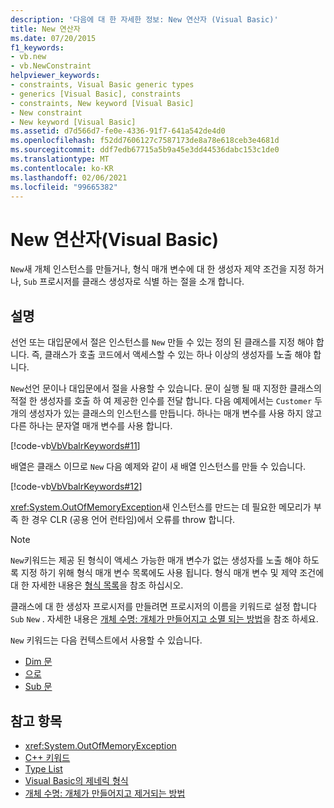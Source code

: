 ```yaml
---
description: '다음에 대 한 자세한 정보: New 연산자 (Visual Basic)'
title: New 연산자
ms.date: 07/20/2015
f1_keywords:
- vb.new
- vb.NewConstraint
helpviewer_keywords:
- constraints, Visual Basic generic types
- generics [Visual Basic], constraints
- constraints, New keyword [Visual Basic]
- New constraint
- New keyword [Visual Basic]
ms.assetid: d7d566d7-fe0e-4336-91f7-641a542de4d0
ms.openlocfilehash: f52dd7606127c7587173de8a78e618ceb3e4681d
ms.sourcegitcommit: ddf7edb67715a5b9a45e3dd44536dabc153c1de0
ms.translationtype: MT
ms.contentlocale: ko-KR
ms.lasthandoff: 02/06/2021
ms.locfileid: "99665382"
---
```

# <a name="new-operator-visual-basic"></a>New 연산자(Visual Basic)

`New`새 개체 인스턴스를 만들거나, 형식 매개 변수에 대 한 생성자 제약 조건을 지정 하거나, `Sub` 프로시저를 클래스 생성자로 식별 하는 절을 소개 합니다.

## <a name="remarks"></a>설명

선언 또는 대입문에서 절은 인스턴스를 `New` 만들 수 있는 정의 된 클래스를 지정 해야 합니다. 즉, 클래스가 호출 코드에서 액세스할 수 있는 하나 이상의 생성자를 노출 해야 합니다.

`New`선언 문이나 대입문에서 절을 사용할 수 있습니다. 문이 실행 될 때 지정한 클래스의 적절 한 생성자를 호출 하 여 제공한 인수를 전달 합니다. 다음 예제에서는 `Customer` 두 개의 생성자가 있는 클래스의 인스턴스를 만듭니다. 하나는 매개 변수를 사용 하지 않고 다른 하나는 문자열 매개 변수를 사용 합니다.

[!code-vb[VbVbalrKeywords#11](~/samples/snippets/visualbasic/VS_Snippets_VBCSharp/VbVbalrKeywords/VB/Class6.vb#11)]

배열은 클래스 이므로 `New` 다음 예제와 같이 새 배열 인스턴스를 만들 수 있습니다.

[!code-vb[VbVbalrKeywords#12](~/samples/snippets/visualbasic/VS_Snippets_VBCSharp/VbVbalrKeywords/VB/Class6.vb#12)]

<xref:System.OutOfMemoryException>새 인스턴스를 만드는 데 필요한 메모리가 부족 한 경우 CLR (공용 언어 런타임)에서 오류를 throw 합니다.

> [!NOTE]
> `New`키워드는 제공 된 형식이 액세스 가능한 매개 변수가 없는 생성자를 노출 해야 하도록 지정 하기 위해 형식 매개 변수 목록에도 사용 됩니다. 형식 매개 변수 및 제약 조건에 대 한 자세한 내용은 [형식 목록](../statements/type-list.md)을 참조 하십시오.

클래스에 대 한 생성자 프로시저를 만들려면 프로시저의 이름을 키워드로 설정 합니다 `Sub` `New` . 자세한 내용은 [개체 수명: 개체가 만들어지고 소멸 되는 방법](../../programming-guide/language-features/objects-and-classes/object-lifetime-how-objects-are-created-and-destroyed.md)을 참조 하세요.

`New` 키워드는 다음 컨텍스트에서 사용할 수 있습니다.

- [Dim 문](../statements/dim-statement.md)
- [으로](../statements/of-clause.md)
- [Sub 문](../statements/sub-statement.md)

## <a name="see-also"></a>참고 항목

- <xref:System.OutOfMemoryException>
- [C++ 키워드](../keywords/index.md)
- [Type List](../statements/type-list.md)
- [Visual Basic의 제네릭 형식](../../programming-guide/language-features/data-types/generic-types.md)
- [개체 수명: 개체가 만들어지고 제거되는 방법](../../programming-guide/language-features/objects-and-classes/object-lifetime-how-objects-are-created-and-destroyed.md)
